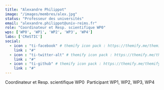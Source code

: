 ```yaml
---
title: "Alexandre Philippot"
image: "/images/membres/alex.jpg"
status: "Professeur des universités"
email: "alexandre.philippot@univ-reims.fr"
role: "Coordinateur et Resp. scientifique WP0"
wps: ['WP0', 'WP1', 'WP2', 'WP3', 'WP4']
labs: ['CReSTIC']
social:
  - icon : "ti-facebook" # themify icon pack : https://themify.me/themify-icons
    link : "#"
  - icon : "ti-twitter-alt" # themify icon pack : https://themify.me/themify-icons
    link : "#"
  - icon : "ti-github" # themify icon pack : https://themify.me/themify-icons
    link : "#"
---
```


Coordinateur et Resp. scientifique WP0 ​
Participant WP1, WP2, WP3, WP4
